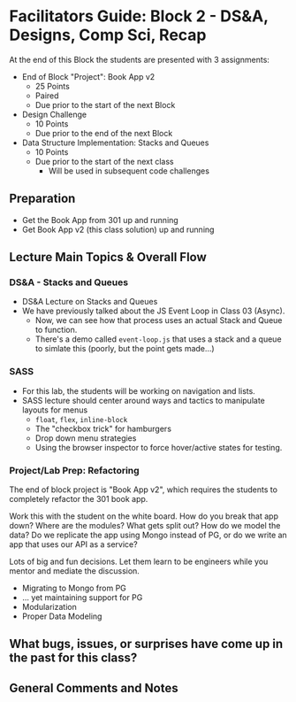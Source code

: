 # Facilitators Guide: Block 2 - DS&A, Designs, Comp Sci, Recap 

At the end of this Block the students are presented with 3 assignments:

* End of Block "Project": Book App v2
  * 25 Points
  * Paired
  * Due prior to the start of the next Block
* Design Challenge
  * 10 Points
  * Due prior to the end of the next Block
* Data Structure Implementation: Stacks and Queues
  * 10 Points
  * Due prior to the start of the next class
    * Will be used in subsequent code challenges


## Preparation

* Get the Book App from 301 up and running
* Get Book App v2 (this class solution) up and running

## Lecture Main Topics & Overall Flow
### DS&A - Stacks and Queues
* DS&A Lecture on Stacks and Queues
* We have previously talked about the JS Event Loop in Class 03 (Async).
  * Now, we can see how that process uses an actual Stack and Queue to function.
  * There's a demo called `event-loop.js` that uses a stack and a queue to simlate this (poorly, but the point gets made...)
  
### SASS
* For this lab, the students will be working on navigation and lists.
* SASS lecture should center around ways and tactics to manipulate layouts for menus
  * `float`, `flex`, `inline-block`
  * The "checkbox trick" for hamburgers
  * Drop down menu strategies
  * Using the browser inspector to force hover/active states for testing.   

### Project/Lab Prep: Refactoring
The end of block project is "Book App v2", which requires the students to completely refactor the 301 book app.

Work this with the student on the white board.  How do you break that app down? Where are the modules? What gets split out? How do we model the data? Do we replicate the app using Mongo instead of PG, or do we write an app that uses our API as a service? 

Lots of big and fun decisions. Let them learn to be engineers while you mentor and mediate the discussion.

  * Migrating to Mongo from PG 
  * ... yet maintaining support for PG
  * Modularization
  * Proper Data Modeling


  
## What bugs, issues, or surprises have come up in the past for this class?

## General Comments and Notes
